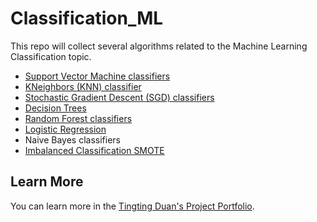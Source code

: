 # Classification_ML
This repo will collect several algorithms related to the Machine Learning Classification topic.

- [Support Vector Machine classifiers](https://github.com/Tingting0618/SVM_Classifier)
- [KNeighbors (KNN) classifier](https://github.com/Tingting0618/SVM_Classifier)
- [Stochastic Gradient Descent (SGD) classifiers](https://github.com/Tingting0618/SGD_RandomForest_Classifier)
- [Decision Trees](https://github.com/Tingting0618/Tree_Based_ML_Models)
- [Random Forest classifiers](https://github.com/Tingting0618/SGD_RandomForest_Classifier)
- [Logistic Regression](https://github.com/Tingting0618/Logistic_Regression)
- Naive Bayes classifiers
- [Imbalanced Classification SMOTE](https://github.com/Tingting0618/Imbalanced_Classification_SMOTE)

## Learn More

You can learn more in the [Tingting Duan's Project Portfolio](https://tingting0618.github.io).
